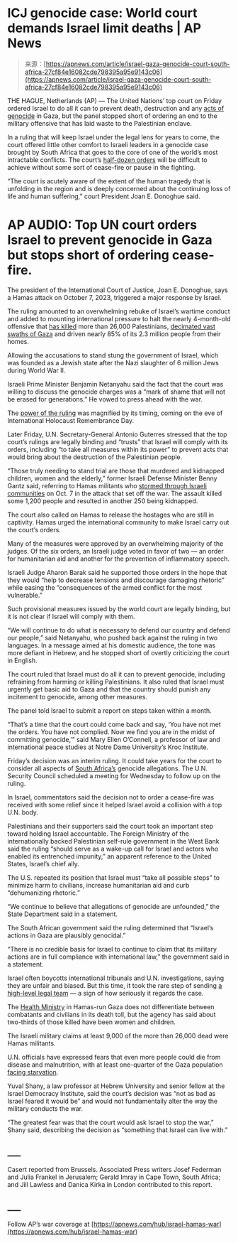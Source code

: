 <!--yml
category: 未分类
date: 2024-05-27 15:12:14
-->

# ICJ genocide case: World court demands Israel limit deaths | AP News

> 来源：[https://apnews.com/article/israel-gaza-genocide-court-south-africa-27cf84e16082cde798395a95e9143c06](https://apnews.com/article/israel-gaza-genocide-court-south-africa-27cf84e16082cde798395a95e9143c06)

THE HAGUE, Netherlands (AP) — The United Nations’ top court on Friday ordered Israel to do all it can to prevent death, destruction and any [acts of genocide](https://apnews.com/article/genocide-explainer-israel-hamas-africa-court-7b74e7a1fdf4512e44a42066581fa587) in Gaza, but the panel stopped short of ordering an end to the military offensive that has laid waste to the Palestinian enclave.

In a ruling that will keep Israel under the legal lens for years to come, the court offered little other comfort to Israeli leaders in a genocide case brought by South Africa that goes to the core of one of the world’s most intractable conflicts. The court’s [half-dozen orders](https://apnews.com/article/icj-ruling-israel-gaza-genocide-3fa0908d995cc104e8ab4674f5ee75cc) will be difficult to achieve without some sort of cease-fire or pause in the fighting.

“The court is acutely aware of the extent of the human tragedy that is unfolding in the region and is deeply concerned about the continuing loss of life and human suffering,” court President Joan E. Donoghue said.

# AP AUDIO: Top UN court orders Israel to prevent genocide in Gaza but stops short of ordering cease-fire.

The president of the International Court of Justice, Joan E. Donoghue, says a Hamas attack on October 7, 2023, triggered a major response by Israel.

The ruling amounted to an overwhelming rebuke of Israel’s wartime conduct and added to mounting international pressure to halt the nearly 4-month-old offensive that [has killed](https://apnews.com/article/israel-hamas-11-3-2023-gaza-camp-8a25acaf136b897492158d128bf5742d) more than 26,000 Palestinians, [decimated vast swaths of Gaza](https://apnews.com/article/palestinians-gaza-israel-bombing-destruction-hamas-reconstruction-f299a28410b70ee05dd764df97d8d3a0) and driven nearly 85% of its 2.3 million people from their homes.

Allowing the accusations to stand stung the government of Israel, which was founded as a Jewish state after the Nazi slaughter of 6 million Jews during World War II.

Israeli Prime Minister Benjamin Netanyahu said the fact that the court was willing to discuss the genocide charges was a “mark of shame that will not be erased for generations.” He vowed to press ahead with the war.

The [power of the ruling](https://apnews.com/article/israel-palestinians-hamas-genocide-world-court-hague-e988bb84b9f57a5fb18c54bb78f370f5) was magnified by its timing, coming on the eve of International Holocaust Remembrance Day.

Later Friday, U.N. Secretary-General Antonio Guterres stressed that the top court’s rulings are legally binding and “trusts” that Israel will comply with its orders, including “to take all measures within its power” to prevent acts that would bring about the destruction of the Palestinian people.

“Those truly needing to stand trial are those that murdered and kidnapped children, women and the elderly,” former Israeli Defense Minister Benny Gantz said, referring to Hamas militants who [stormed through Israeli communities](https://apnews.com/article/israel-palestinians-hamas-attack-military-war-a8f63b07641212f0de61861844e5e71e) on Oct. 7 in the attack that set off the war. The assault killed some 1,200 people and resulted in another 250 being kidnapped.

The court also called on Hamas to release the hostages who are still in captivity. Hamas urged the international community to make Israel carry out the court’s orders.

Many of the measures were approved by an overwhelming majority of the judges. Of the six orders, an Israeli judge voted in favor of two — an order for humanitarian aid and another for the prevention of inflammatory speech.

Israeli Judge Aharon Barak said he supported those orders in the hope that they would “help to decrease tensions and discourage damaging rhetoric” while easing the ”consequences of the armed conflict for the most vulnerable.”

Such provisional measures issued by the world court are legally binding, but it is not clear if Israel will comply with them.

“We will continue to do what is necessary to defend our country and defend our people,” said Netanyahu, who pushed back against the ruling in two languages. In a message aimed at his domestic audience, the tone was more defiant in Hebrew, and he stopped short of overtly criticizing the court in English.

The court ruled that Israel must do all it can to prevent genocide, including refraining from harming or killing Palestinians. It also ruled that Israel must urgently get basic aid to Gaza and that the country should punish any incitement to genocide, among other measures.

The panel told Israel to submit a report on steps taken within a month.

“That’s a time that the court could come back and say, ‘You have not met the orders. You have not complied. Now we find you are in the midst of committing genocide,’” said Mary Ellen O’Connell, a professor of law and international peace studies at Notre Dame University’s Kroc Institute.

Friday’s decision was an interim ruling. It could take years for the court to consider all aspects of [South Africa’s](https://apnews.com/article/world-court-israel-genocide-gaza-south-africa-774ab3c3d57fd7bcc627602eaf47fd98?utm_source=copy&utm_medium=share) genocide allegations. The U.N. Security Council scheduled a meeting for Wednesday to follow up on the ruling.

In Israel, commentators said the decision not to order a cease-fire was received with some relief since it helped Israel avoid a collision with a top U.N. body.

Palestinians and their supporters said the court took an important step toward holding Israel accountable. The Foreign Ministry of the internationally backed Palestinian self-rule government in the West Bank said the ruling “should serve as a wake-up call for Israel and actors who enabled its entrenched impunity,” an apparent reference to the United States, Israel’s chief ally.

The U.S. repeated its position that Israel must “take all possible steps” to minimize harm to civilians, increase humanitarian aid and curb “dehumanizing rhetoric.”

“We continue to believe that allegations of genocide are unfounded,” the State Department said in a statement.

The South African government said the ruling determined that “Israel’s actions in Gaza are plausibly genocidal.”

“There is no credible basis for Israel to continue to claim that its military actions are in full compliance with international law,” the government said in a statement.

Israel often boycotts international tribunals and U.N. investigations, saying they are unfair and biased. But this time, it took the rare step of sending [a high-level legal team](https://apnews.com/article/israel-gaza-south-africa-genocide-court-87a6f22fd6d9cfc580eabb9d1bef3184?utm_source=copy&utm_medium=share) — a sign of how seriously it regards the case.

The [Health Ministry](https://apnews.com/article/israel-hamas-war-gaza-health-ministry-health-death-toll-59470820308b31f1faf73c703400b033) in Hamas-run Gaza does not differentiate between combatants and civilians in its death toll, but the agency has said about two-thirds of those killed have been women and children.

The Israeli military claims at least 9,000 of the more than 26,000 dead were Hamas militants.

U.N. officials have expressed fears that even more people could die from disease and malnutrition, with at least one-quarter of the Gaza population [facing starvation](https://apnews.com/article/israel-hamas-war-news-12-21-2023-7d9718b32bf0d308c44c7c9e3c4e0deb).

Yuval Shany, a law professor at Hebrew University and senior fellow at the Israel Democracy Institute, said the court’s decision was “not as bad as Israel feared it would be” and would not fundamentally alter the way the military conducts the war.

“The greatest fear was that the court would ask Israel to stop the war,” Shany said, describing the decision as “something that Israel can live with.”

## ___

Casert reported from Brussels. Associated Press writers Josef Federman and Julia Frankel in Jerusalem; Gerald Imray in Cape Town, South Africa; and Jill Lawless and Danica Kirka in London contributed to this report.

## ___

Follow AP’s war coverage at [https://apnews.com/hub/israel-hamas-war](https://apnews.com/hub/israel-hamas-war)